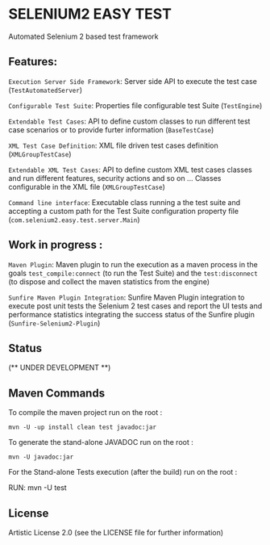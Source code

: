 # SELENIUM2 EASY TEST
Automated Selenium 2 based test framework

## Features:

`Execution Server Side Framework`: Server side API to execute the test case (`TestAutomatedServer`)

`Configurable Test Suite`: Properties file configurable test Suite (`TestEngine`)

`Extendable Test Cases`: API to define custom classes to run different test case scenarios or to provide furter information (`BaseTestCase`)

`XML Test Case Definition`: XML file driven test cases definition (`XMLGroupTestCase`)

`Extendable XML Test Cases`: API to define custom XML test cases classes and run different features, security actions and so on ... Classes configurable in the XML file (`XMLGroupTestCase`)

`Command line interface`: Executable class running a the test suite and accepting a custom path for the Test Suite configuration property file (`com.selenium2.easy.test.server.Main`)


## Work in progress :

`Maven Plugin`: Maven plugin to run the execution as a maven process in the goals `test_compile:connect` (to run the Test Suite) and the `test:disconnect` (to dispose and collect the maven statistics from the engine)

`Sunfire Maven Plugin Integration`: Sunfire Maven Plugin integration to execute post unit tests the Selenium 2 test cases and report the UI tests and performance statistics integrating the success status of the Sunfire plugin (`Sunfire-Selenium2-Plugin`)


## Status

(** UNDER DEVELOPMENT **)


## Maven Commands

To compile the maven project run on the root :

`mvn -U -up install clean test javadoc:jar`

To generate the stand-alone JAVADOC run on the root :

`mvn -U javadoc:jar`

For the Stand-alone Tests execution (after the build) run on the root  :

RUN: mvn -U test


## License

Artistic License 2.0 (see the LICENSE file for further information)